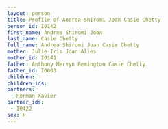 ```yaml
---
layout: person
title: Profile of Andrea Shiromi Joan Casie Chetty
person_id: I0142
first_name: Andrea Shiromi Joan
last_name: Casie Chetty
full_name: Andrea Shiromi Joan Casie Chetty
mother: Julie Iris Joan Alles
mother_id: I0141
father: Anthony Mervyn Remington Casie Chetty
father_id: I0003
children:
children_ids:
partners:
 - Herman Xavier
partner_ids:
 - I0422
sex: F
---
```


